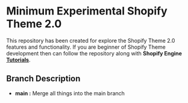 # Minimum Experimental Shopify Theme 2.0 
This repository has been created for explore the Shopify Theme 2.0 features and functionality. If you are beginner of 
Shopify Theme development then can follow the repository along with **Shopify Engine [Tutorials](https://shopifyengine.com/tutorials/shopify-theme/anatomy/bismillah)**.

## Branch Description

* **main :** Merge all things into the main branch